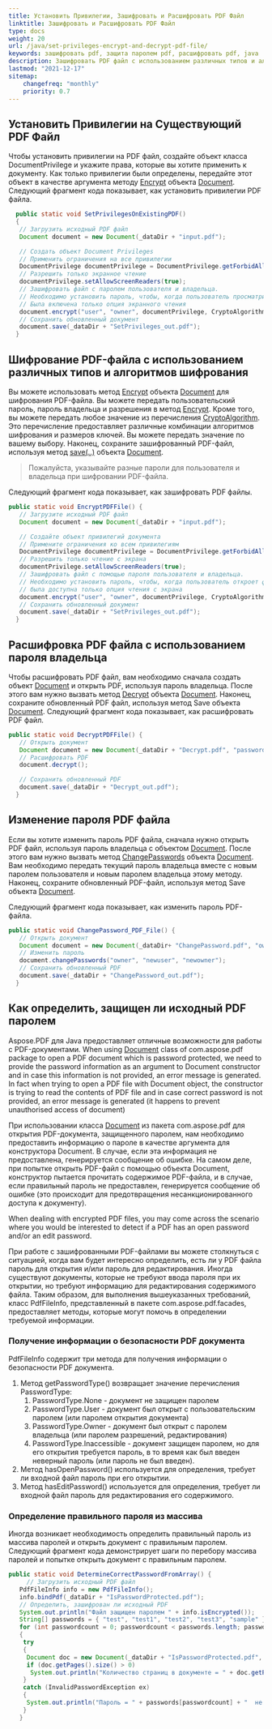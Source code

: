 ```yaml
---
title: Установить Привилегии, Зашифровать и Расшифровать PDF Файл
linktitle: Зашифровать и Расшифровать PDF Файл
type: docs
weight: 20
url: /java/set-privileges-encrypt-and-decrypt-pdf-file/
keywords: зашифровать pdf, защита паролем pdf, расшифровать pdf, java
description: Зашифровать PDF файл с использованием различных типов и алгоритмов шифрования на языке Java. Также, расшифровать PDF файлы с использованием пароля владельца.
lastmod: "2021-12-17"
sitemap:
    changefreq: "monthly"
    priority: 0.7
---
```


## Установить Привилегии на Существующий PDF Файл

Чтобы установить привилегии на PDF файл, создайте объект класса DocumentPrivilege и укажите права, которые вы хотите применить к документу.
 Как только привилегии были определены, передайте этот объект в качестве аргумента методу [Encrypt](https://reference.aspose.com/pdf/java/com.aspose.pdf/Document#encrypt-java.lang.String-java.lang.String-com.aspose.pdf.facades.DocumentPrivilege-int-boolean-) объекта [Document](https://reference.aspose.com/pdf/java/com.aspose.pdf/Document). Следующий фрагмент кода показывает, как установить привилегии PDF файла.

```java
  public static void SetPrivilegesOnExistingPDF()
  {
   // Загрузить исходный PDF файл
   Document document = new Document(_dataDir + "input.pdf");

   // Создать объект Document Privileges
   // Применить ограничения на все привилегии
   DocumentPrivilege documentPrivilege = DocumentPrivilege.getForbidAll();
   // Разрешить только экранное чтение
   documentPrivilege.setAllowScreenReaders(true);
   // Зашифровать файл с паролем пользователя и владельца.
   // Необходимо установить пароль, чтобы, когда пользователь просматривает файл с паролем пользователя,
   // Была включена только опция экранного чтения
   document.encrypt("user", "owner", documentPrivilege, CryptoAlgorithm.AESx128, false);
   // Сохранить обновленный документ
   document.save(_dataDir + "SetPrivileges_out.pdf");
  }
```

## Шифрование PDF-файла с использованием различных типов и алгоритмов шифрования

Вы можете использовать метод [Encrypt](https://reference.aspose.com/pdf/java/com.aspose.pdf/Document#encrypt-java.lang.String-java.lang.String-int-int-) объекта [Document](https://reference.aspose.com/pdf/java/com.aspose.pdf/Document) для шифрования PDF-файла. Вы можете передать пользовательский пароль, пароль владельца и разрешения в метод [Encrypt](https://reference.aspose.com/pdf/java/com.aspose.pdf/Document#encrypt-java.lang.String-java.lang.String-int-int-). Кроме того, вы можете передать любое значение из перечисления [CryptoAlgorithm](https://reference.aspose.com/pdf/java/com.aspose.pdf/CryptoAlgorithm). Это перечисление предоставляет различные комбинации алгоритмов шифрования и размеров ключей. Вы можете передать значение по вашему выбору. Наконец, сохраните зашифрованный PDF-файл, используя метод [save(..)](https://reference.aspose.com/pdf/java/com.aspose.pdf/Document#save--) объекта [Document](https://reference.aspose.com/pdf/java/com.aspose.pdf/Document).

>Пожалуйста, указывайте разные пароли для пользователя и владельца при шифровании PDF-файла.

Следующий фрагмент кода показывает, как зашифровать PDF файлы.

```java
public static void EncryptPDFFile() {
   // Загрузите исходный PDF файл
   Document document = new Document(_dataDir + "input.pdf");

   // Создайте объект привилегий документа
   // Примените ограничения ко всем привилегиям
   DocumentPrivilege documentPrivilege = DocumentPrivilege.getForbidAll();
   // Разрешить только чтение с экрана
   documentPrivilege.setAllowScreenReaders(true);
   // Зашифровать файл с помощью пароля пользователя и владельца.
   // Необходимо установить пароль, чтобы, когда пользователь откроет файл с паролем пользователя,
   // была доступна только опция чтения с экрана
   document.encrypt("user", "owner", documentPrivilege, CryptoAlgorithm.AESx128, false);
   // Сохранить обновленный документ
   document.save(_dataDir + "SetPrivileges_out.pdf");
  }
```

## Расшифровка PDF файла с использованием пароля владельца

Чтобы расшифровать PDF файл, вам необходимо сначала создать объект [Document](https://reference.aspose.com/pdf/java/com.aspose.pdf/Document) и открыть PDF, используя пароль владельца.
 После этого вам нужно вызвать метод [Decrypt](https://reference.aspose.com/pdf/java/com.aspose.pdf/Document#decrypt--) объекта [Document](https://reference.aspose.com/pdf/java/com.aspose.pdf/Document). Наконец, сохраните обновленный PDF файл, используя метод Save объекта [Document](https://reference.aspose.com/pdf/java/com.aspose.pdf/Document). Следующий фрагмент кода показывает, как расшифровать PDF файл.

```java
public static void DecryptPDFFile() {
   // Открыть документ
   Document document = new Document(_dataDir + "Decrypt.pdf", "password");
   // Расшифровать PDF
   document.decrypt();

   // Сохранить обновленный PDF
   document.save(_dataDir + "Decrypt_out.pdf");
  }
```

## Изменение пароля PDF файла

Если вы хотите изменить пароль PDF файла, сначала нужно открыть PDF файл, используя пароль владельца с объектом [Document](https://reference.aspose.com/pdf/java/com.aspose.pdf/Document). После этого вам нужно вызвать метод [ChangePasswords](https://reference.aspose.com/pdf/java/com.aspose.pdf/Document#changePasswords-java.lang.String-java.lang.String-java.lang.String-) объекта [Document](https://reference.aspose.com/pdf/java/com.aspose.pdf/Document). Вам необходимо передать текущий пароль владельца вместе с новым паролем пользователя и новым паролем владельца этому методу. Наконец, сохраните обновленный PDF-файл, используя метод Save объекта [Document](https://reference.aspose.com/pdf/java/com.aspose.pdf/Document).

Следующий фрагмент кода показывает, как изменить пароль PDF-файла.

```java
public static void ChangePassword_PDF_File() {
   // Открыть документ
   Document document = new Document(_dataDir+ "ChangePassword.pdf", "owner");
   // Изменить пароль
   document.changePasswords("owner", "newuser", "newowner");
   // Сохранить обновленный PDF
   document.save(_dataDir + "ChangePassword_out.pdf");
  }
```

## Как определить, защищен ли исходный PDF паролем

Aspose.PDF для Java предоставляет отличные возможности для работы с PDF-документами. When using [Document](https://reference.aspose.com/pdf/java/com.aspose.pdf/Document) class of com.aspose.pdf package to open a PDF document which is password protected, we need to provide the password information as an argument to Document constructor and in case this information is not provided, an error message is generated. In fact when trying to open a PDF file with Document object, the constructor is trying to read the contents of PDF file and in case correct password is not provided, an error message is generated (it happens to prevent unauthorised access of document)

При использовании класса [Document](https://reference.aspose.com/pdf/java/com.aspose.pdf/Document) из пакета com.aspose.pdf для открытия PDF-документа, защищенного паролем, нам необходимо предоставить информацию о пароле в качестве аргумента для конструктора Document. В случае, если эта информация не предоставлена, генерируется сообщение об ошибке. На самом деле, при попытке открыть PDF-файл с помощью объекта Document, конструктор пытается прочитать содержимое PDF-файла, и в случае, если правильный пароль не предоставлен, генерируется сообщение об ошибке (это происходит для предотвращения несанкционированного доступа к документу).

When dealing with encrypted PDF files, you may come across the scenario where you would be interested to detect if a PDF has an open password and/or an edit password.

При работе с зашифрованными PDF-файлами вы можете столкнуться с ситуацией, когда вам будет интересно определить, есть ли у PDF файла пароль для открытия и/или пароль для редактирования. Иногда существуют документы, которые не требуют ввода пароля при их открытии, но требуют информацию для редактирования содержимого файла. Таким образом, для выполнения вышеуказанных требований, класс PdfFileInfo, представленный в пакете com.aspose.pdf.facades, предоставляет методы, которые могут помочь в определении требуемой информации.

### Получение информации о безопасности PDF документа

PdfFileInfo содержит три метода для получения информации о безопасности PDF документа.

1. Метод getPasswordType() возвращает значение перечисления PasswordType:
    1. PasswordType.None - документ не защищен паролем
    1. PasswordType.User - документ был открыт с пользовательским паролем (или паролем открытия документа)
    1. PasswordType.Owner - документ был открыт с паролем владельца (или паролем разрешений, редактирования)
    1. PasswordType.Inaccessible - документ защищен паролем, но для его открытия требуется пароль, в то время как был введен неверный пароль (или пароль не был введен).
1. Метод hasOpenPassword() используется для определения, требует ли входной файл пароль при его открытии.
1. Метод hasEditPassword() используется для определения, требует ли входной файл пароль для редактирования его содержимого.

### Определение правильного пароля из массива

Иногда возникает необходимость определить правильный пароль из массива паролей и открыть документ с правильным паролем. Следующий фрагмент кода демонстрирует шаги по перебору массива паролей и попытке открыть документ с правильным паролем.

```java
public static void DetermineCorrectPasswordFromArray() {
     // Загрузить исходный PDF файл
   PdfFileInfo info = new PdfFileInfo();
   info.bindPdf(_dataDir + "IsPasswordProtected.pdf");
   // Определить, зашифрован ли исходный PDF
   System.out.println("Файл защищен паролем " + info.isEncrypted());
   String[] passwords = { "test", "test1", "test2", "test3", "sample" };
   for (int passwordcount = 0; passwordcount < passwords.length; passwordcount++)
   {
    try
    {
     Document doc = new Document(_dataDir + "IsPasswordProtected.pdf", passwords[passwordcount]);
     if (doc.getPages().size() > 0)
      System.out.println("Количество страниц в документе = " + doc.getPages().size());
    }
    catch (InvalidPasswordException ex)
    {
     System.out.println("Пароль = " + passwords[passwordcount] + "  не является правильным");
    }
   }
```
